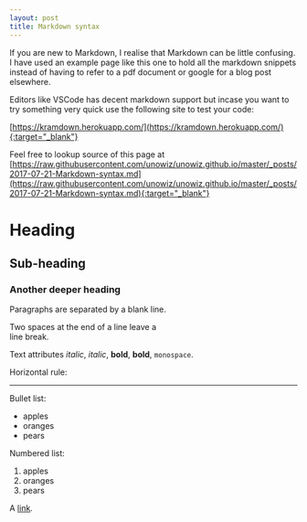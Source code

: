 ```yaml
---
layout: post
title: Markdown syntax
---
```


If you are new to Markdown, I realise that Markdown can be little confusing. I have used an example page like this one to hold all the markdown snippets instead of having to refer to a pdf document or google for a blog post elsewhere.

Editors like VSCode has decent markdown support but incase you want to try something very quick use the following site to test your code:

[https://kramdown.herokuapp.com/](https://kramdown.herokuapp.com/){:target="_blank"}

Feel free to lookup source of this page at [https://raw.githubusercontent.com/unowiz/unowiz.github.io/master/_posts/2017-07-21-Markdown-syntax.md](https://raw.githubusercontent.com/unowiz/unowiz.github.io/master/_posts/2017-07-21-Markdown-syntax.md){:target="_blank"}

# Heading

## Sub-heading

### Another deeper heading
 
Paragraphs are separated
by a blank line.

Two spaces at the end of a line leave a  
line break.

Text attributes _italic_, *italic*, __bold__, **bold**, `monospace`.

Horizontal rule:

---

Bullet list:

  * apples
  * oranges
  * pears

Numbered list:

  1. apples
  2. oranges
  3. pears

A [link](http://example.com).
